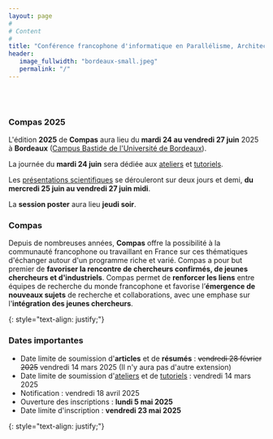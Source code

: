 ```yaml
---
layout: page
#
# Content
#
title: "Conférence francophone d'informatique en Parallélisme, Architecture et Système (COMPAS 2025)"
header:
   image_fullwidth: "bordeaux-small.jpeg"
   permalink: "/"
---
```



<BR>&nbsp;<BR>

### Compas 2025

L'édition **2025** de **Compas** aura lieu du **mardi 24 au vendredi 27 juin**
2025 à **Bordeaux** ([Campus Bastide de l'Université de Bordeaux](venue)).

La journée du **mardi 24 juin** sera dédiée aux [ateliers](workshops) et
[tutoriels](tutoriaux).

Les [présentations scientifiques](programme) se dérouleront sur deux jours et
demi, **du mercredi 25 juin au vendredi 27 juin midi**.

La **session poster** aura lieu **jeudi soir**.

### Compas

Depuis de nombreuses années, **Compas** offre la possibilité à la
communauté francophone ou travaillant en France sur ces thématiques
d'échanger autour d'un programme riche et varié. Compas a pour but
premier de **favoriser la rencontre de chercheurs confirmés, de jeunes
chercheurs et d'industriels**. Compas permet de **renforcer les
liens** entre équipes de recherche du monde francophone et favorise
l’**émergence de nouveaux sujets** de recherche et collaborations,
avec une emphase sur l'**intégration des jeunes chercheurs**.

{: style="text-align: justify;"}


### Dates importantes

* Date limite de soumission d'**articles** et de **résumés** : ~~vendredi 28
  février 2025~~ vendredi 14 mars 2025 (Il n'y aura pas d'autre extension)
* Date limite de soumission
d'[ateliers](https://2025.compas-conference.fr/workshops/) et de
[tutoriels](https://2025.compas-conference.fr/tutoriaux/) : vendredi
14 mars 2025
* Notification : vendredi 18 avril 2025
* Ouverture des inscriptions : **lundi 5 mai 2025**
* Date limite d'inscription : **vendredi 23 mai 2025**

{: style="text-align: justify;"}

